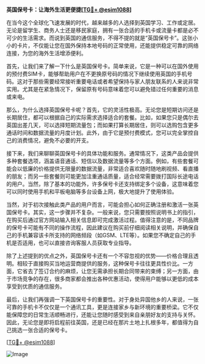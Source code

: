 **英国保号卡：让海外生活更便捷[[TG💪+ @esim1088](https://t.me/s/esim1088)]**

在当今这个全球化飞速发展的时代，越来越多的人选择到英国学习、工作或定居。无论是留学生、商务人士还是移民家庭，拥有一张合适的手机卡或流量卡都是必不可少的生活需求。而说到英国的通信服务，不得不提的就是“英国保号卡”。这张小小的卡片，不仅能让您在国外保持本地号码的正常使用，还能提供稳定可靠的网络连接，为您的海外生活增添便利。

首先，让我们来了解一下什么是英国保号卡。简单来说，它是一种可以在国外使用的预付费SIM卡，能够帮助用户在不更换原号码的情况下继续使用英国的手机号码。这对于那些需要经常接听重要电话或者希望保持与家人朋友联系的人来说非常实用。尤其是在紧急情况下，保留原有号码意味着您可以避免错过任何重要的消息或来电。

那么，为什么选择英国保号卡呢？首先，它的灵活性极高。无论您是短期访问还是长期居住，都可以根据自己的实际需求选择适合的套餐。比如，如果您只是偶尔去英国出差几天，可以选择短期流量包；而如果打算长期居住，则可以选购包含更多通话时间和数据流量的月度计划。此外，由于它是预付费模式，您可以完全掌控自己的消费情况，避免不必要的开支。

接下来，我们来聊聊英国保号卡的具体功能和服务。通常情况下，这类产品会提供多种套餐选项，涵盖语音通话、短信以及数据流量等多个方面。例如，有些套餐可能会以低廉的价格提供无限量的数据流量，非常适合喜欢随时随地刷视频、看直播的朋友；而另一些套餐则可能更加注重通话质量，适合经常需要拨打国际长途电话的用户。当然，除了基本的功能外，许多保号卡还支持绑定多个设备，这意味着您可以同时使用手机和平板电脑等多台设备上网，极大地提升了使用体验。

当然，对于初次接触此类产品的用户而言，可能会担心如何正确注册和激活一张英国保号卡。其实，这一步骤并不复杂。一般来说，您只需要按照说明书上的指引，在购买后通过官方网站输入相关信息即可完成激活过程。值得注意的是，不同品牌的保号卡可能有不同的操作流程，因此建议在购买前仔细阅读相关说明，并确保自己的手机兼容该卡所支持的网络频段（如GSM、LTE等）。如果您不确定自己的手机是否适用，也可以直接咨询客服人员获取专业指导。

除了上述提到的优点之外，英国保号卡还有一个不容忽视的优势——价格合理且透明。相较于直接购买当地运营商提供的服务，这种保号卡往往更具性价比。一方面，它省去了签订合约的麻烦，让您无需承担长期合同带来的束缚；另一方面，由于市场竞争的存在，很多商家都会推出各种优惠活动，使得用户能够以更低的成本享受到优质的通信服务。

最后，让我们再强调一下英国保号卡的重要性。对于身处异国他乡的人来说，一张可靠的手机卡不仅仅是一个通讯工具，更是连接家乡与新环境的重要桥梁。它不仅能保障您的日常生活顺畅进行，还能让您随时感受到来自亲朋好友的支持与关怀。因此，无论您是即将启程前往英国，还是已经在那片土地上扎根多年，都值得为自己挑选一张合适的保号卡。

[[TG💪+ @esim1088](https://t.me/s/esim1088)]  

![Image](https://i.postimg.cc/4NQfJmqS/Snipaste-2025-05-13-00-14-12.png)